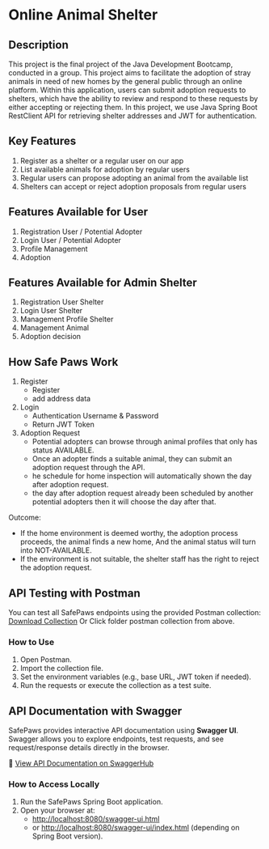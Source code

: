 # Online Animal Shelter

## Description 
This project is the final project of the Java Development Bootcamp, conducted in a group. This project aims to facilitate the adoption of stray animals in need of new homes by the general public through an online platform. Within this application, users can submit adoption requests to shelters, which have the ability to review and respond to these requests by either accepting or rejecting them. In this project, we use Java Spring Boot RestClient API for retrieving shelter addresses and JWT for authentication.

## Key Features
1. Register as a shelter or a regular user on our app
2. List available animals for adoption by regular users
3. Regular users can propose adopting an animal from the available list
4. Shelters can accept or reject adoption proposals from regular users

## Features Available for User
1. Registration User / Potential Adopter
2. Login User / Potential Adopter
3. Profile Management
4. Adoption

## Features Available for Admin Shelter
1. Registration User  Shelter
2. Login User Shelter
3. Management Profile Shelter
4. Management  Animal
5. Adoption decision

## How Safe Paws Work
1. Register
   - Register
   - add address data
2. Login
   - Authentication Username & Password
   - Return JWT Token
3. Adoption Request
   - Potential adopters can browse through animal profiles that only has status AVAILABLE.
   - Once an adopter finds a suitable animal, they can submit an adoption request through the API.
   - he schedule for home inspection will automatically shown the day after adoption request.
   - the day after adoption request already been scheduled by another potential adopters then it will choose the day after that.

Outcome:
- If the home environment is deemed worthy, the adoption process proceeds, the animal finds a new home, And the animal status will turn into NOT-AVAILABLE.
- If the environment is not suitable, the shelter staff has the right to reject the adoption request.

## API Testing with Postman
You can test all SafePaws endpoints using the provided Postman collection:
[Download Collection](./Safe%20Paws%20-%20FINAL.postman_collection.json) Or Click folder postman collection from above.

### How to Use
1. Open Postman.
2. Import the collection file.
3. Set the environment variables (e.g., base URL, JWT token if needed).
4. Run the requests or execute the collection as a test suite.

## API Documentation with Swagger

SafePaws provides interactive API documentation using **Swagger UI**.  
Swagger allows you to explore endpoints, test requests, and see request/response details directly in the browser.

🔗 [View API Documentation on SwaggerHub](https://app.swaggerhub.com/apis-docs/AndhikaPranadipa/safe-paws/1.0.0)

### How to Access Locally
1. Run the SafePaws Spring Boot application.
2. Open your browser at:
   - [http://localhost:8080/swagger-ui.html](http://localhost:8080/swagger-ui.html)  
   - or [http://localhost:8080/swagger-ui/index.html](http://localhost:8080/swagger-ui/index.html) (depending on Spring Boot version).


